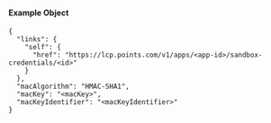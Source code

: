 #### Example Object

    {
      "links": {
        "self": {
          "href": "https://lcp.points.com/v1/apps/<app-id>/sandbox-credentials/<id>"
        }
      },
      "macAlgorithm": "HMAC-SHA1",
      "macKey": "<macKey>",
      "macKeyIdentifier": "<macKeyIdentifier>"
    }
